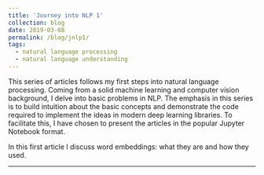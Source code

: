 ```yaml
---
title: 'Journey into NLP 1'
collection: blog
date: 2019-03-08
permalink: /blog/jnlp1/
tags:
  - natural language processing
  - natural language understanding
---
```


This series of articles follows my first steps into natural language processing. Coming from a solid machine learning and computer vision background, I delve into basic problems in NLP. The emphasis in this series is to build intuition about the basic concepts and demonstrate the code required to implement the ideas in modern deep learning libraries. To facilitate this, I have chosen to present the articles in the popular Jupyter Notebook format.

In this first article I discuss word embeddings: what they are and how they used.

<!-- [Read-only Notebook (HTML)](http://haidark.github.io/files/JNLP/JNLP 1 - Word Representations) -->

<!-- [Executable Notebook](http://haidark.github.io/files/JNLP/JNLP 1 - Word Representations) -->

------